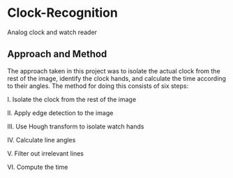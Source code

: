 # Clock-Recognition
Analog clock and watch reader 

## Approach and Method
The approach taken in this project was to isolate the actual clock from the rest of the image, identify the clock hands, and calculate the time according to their angles.
The method for doing this consists of six steps:

I.	Isolate the clock from the rest of the image

II.	Apply edge detection to the image

III.	Use Hough transform to isolate watch hands

IV.	Calculate line angles

V.	Filter out irrelevant lines

VI.	Compute the time
